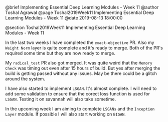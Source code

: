 @brief Implementing Essential Deep Learning Modules - Week 11
@author Toshal Agrawal
@page Toshal2019Week11 Implementing Essential Deep Learning Modules - Week 11
@date 2019-08-13 18:00:00

@section Toshal2019Week11 Implementing Essential Deep Learning Modules - Week 11

In the last two weeks I have completed the `exact-objective` PR. Also my `Weight Norm` layer is quite complete and it's ready to merge. Both of the PR's required some time but they are now ready to merge.

My `radical_test` PR also got merged. It was quite weird that the `Memory Check` was timing out even after 15 hours of build. But yes after merging the build is getting passed without any issues. May be there could be a glitch around the system.

I have also started to implement `LSGAN`. It's almost complete. I will need to add some validation to ensure that the corect loss function is used for `LSGAN`. Testing it on savannah will also take sometime.

In the upcoming week I am aiming to complete `LSGANs` and the `Inception Layer` module. If possible I will also start working on `BIGAN`.
